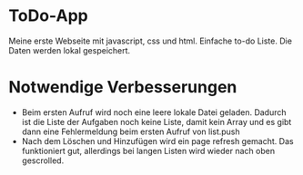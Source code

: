 # ToDo-App
Meine erste Webseite mit javascript, css und html.
Einfache to-do Liste. Die Daten werden lokal gespeichert.

# Notwendige Verbesserungen

- Beim ersten Aufruf wird noch eine leere lokale Datei geladen. Dadurch ist die Liste der Aufgaben noch keine Liste, damit kein Array und es gibt dann eine Fehlermeldung beim ersten Aufruf von list.push
- Nach dem Löschen und Hinzufügen wird ein page refresh gemacht. Das funktioniert gut, allerdings bei langen Listen wird wieder nach oben gescrolled. 
